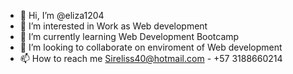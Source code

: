 - 👋 Hi, I’m @eliza1204
- 👀 I’m interested in Work as Web development
- 🌱 I’m currently learning Web Development Bootcamp
- 💞️ I’m looking to collaborate on enviroment of Web development
- 📫 How to reach me Sireliss40@hotmail.com - +57 3188660214

<!---
eliza1204/eliza1204 is a ✨ special ✨ repository because its `README.md` (this file) appears on your GitHub profile.
You can click the Preview link to take a look at your changes.
--->
